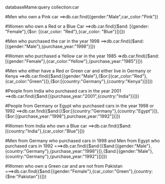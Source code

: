 databaseMame:query
collection:car


#Men who own a Pink car
==>db.car.find({gender:"Male",car_color:"Pink"})


#Women who own a Red or a Blue Car
==>db.car.find({$and: [{gender: "Female"},{$or: [{car_color: "Red"},{car_color: "Blue"}]}]})


#Men who purchased the car in the year 1998
==>db.car.find({$and:[{gender:"Male"},{purchase_year:"1998"}]})


#Women who purchased a Yellow car in the year 1985
=>db.car.find({$and:[{gender:"Female"},{car_color:"Yellow"},{purchase_year:"1985"}]})


#Men who either have a Red or Green car and either live in Germany or Kenya
    ==>db.car.find({$and:[{gender:"Male"},{$or:[{car_color:"Red"},{car_color:"Green"}]},{$or:[{country:"Germany"},{country:"Kenya"}]}]})


#People from India who purchased cars in the year 2001
==>db.car.find({$and:[{purchase_year:"2001",{country:"India"}}]})


#People from Germany or Egypt who purchased cars in the year 1998 or 1992
==>db.car.find({$and:[{$or:[{country:"Germany"},{country:"Egypt"}]},{$or:[{purchase_year:"1998"},purchase_year:"1992"]}]})

#Women from India who own a Blue car
==>db.car.find({$and:[{country:"India"},{car_color:"Blue"}]})

#Men from Germany who purchased cars in 1998 and Men from Egypt who purchased cars in 1992
===>db.car.find({$and:[{$and:[{gender:"Male"},{country:"Germany"},{purchase_year:"1998"}]},{$and:[{gender:"Male"},{country:"Germany"},{purchase_year:"1992"}]}]})

#Women who own a Green car and are not from Pakistan
===>db.car.find({$and:[{gender:"Female"},{car_color:"Green"},{country:{$ne:"Pakistan"}}]})